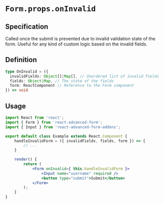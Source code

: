 # `Form.props.onInvalid`

## Specification
Called once the submit is prevented due to invalid validation state of the form. Useful for any kind of custom logic based on the invalid fields.

## Definition
```ts
type OnInvalid = ({
  invalidFields: Object[]|Map[], // Unordered list of invalid fields
  fields: Object|Map, // The state of the fields
  form: ReactComponent // Reference to the Form component
}) => void
```

## Usage
```jsx
import React from 'react';
import { Form } from 'react-advanced-form';
import { Input } from 'react-advanced-form-addons';

export default class Example extends React.Component {
    handleInvalidForm = ({ invalidFields, fields, form }) => {
        // ...
    }

    render() {
        return (
            <Form onInvalid={ this.handleInvalidForm }>
                <Input name="username" required />
                <button type="submit">Submit</button>
            </Form>
        );
    }
}
```
